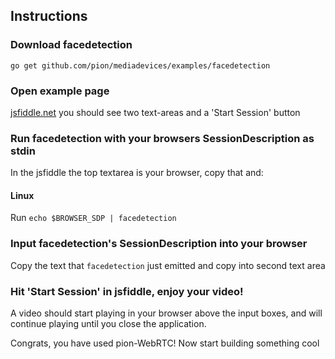 ## Instructions

### Download facedetection

```
go get github.com/pion/mediadevices/examples/facedetection
```

### Open example page

[jsfiddle.net](https://jsfiddle.net/gh/get/library/pure/pion/mediadevices/tree/master/examples/internal/jsfiddle/video) you should see two text-areas and a 'Start Session' button

### Run facedetection with your browsers SessionDescription as stdin

In the jsfiddle the top textarea is your browser, copy that and:

#### Linux

Run `echo $BROWSER_SDP | facedetection`

### Input facedetection's SessionDescription into your browser

Copy the text that `facedetection` just emitted and copy into second text area

### Hit 'Start Session' in jsfiddle, enjoy your video!

A video should start playing in your browser above the input boxes, and will continue playing until you close the application.

Congrats, you have used pion-WebRTC! Now start building something cool
